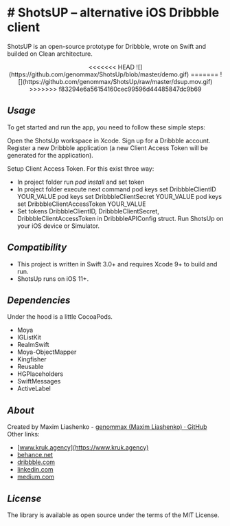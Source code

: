 # # ShotsUP – alternative iOS Dribbble client


ShotsUP is an open-source prototype for Dribbble, wrote on Swift and builded on Clean architecture.

<p align=center>
<<<<<<< HEAD
![](https://github.com/genommax/ShotsUp/blob/master/demo.gif)
=======
![](https://github.com/genommax/ShotsUp/raw/master/dsup.mov.gif)
>>>>>>> f83294e6a56154160cec99596d44485847dc9b69
</p>

## *Usage*

To get started and run the app, you need to follow these simple steps:

Open the ShotsUp workspace in Xcode.
Sign up for a Dribbble account.
Register a new Dribbble application (a new Client Access Token will be generated for the application).

Setup Client Access Token. For this exist three way:
* In project folder run _pod install_ and set token
* In project folder execute next command
pod keys set DribbbleClientID YOUR_VALUE
pod keys set DribbbleClientSecret YOUR_VALUE
pod keys set DribbbleClientAccessToken YOUR_VALUE
* Set tokens DribbbleClientID, DribbbleClientSecret, DribbbleClientAccessToken in DribbbleAPIConfig struct.
Run ShotsUp on your iOS device or Simulator.

## *Compatibility*

* This project is written in Swift 3.0+ and requires Xcode 9+ to build and run.
* ShotsUp runs on iOS 11+.

## *Dependencies*

Under the hood is a little CocoaPods.
* Moya
* IGListKit
* RealmSwift
* Moya-ObjectMapper
* Kingfisher
* Reusable
* HGPlaceholders
* SwiftMessages
* ActiveLabel

## *About*

Created by Maxim Liashenko -  [genommax (Maxim Liashenko) · GitHub](https://github.com/genommax)
Other links:
* [www.kruk.agency](https://www.kruk.agency)
* [behance.net](https://www.behance.net/krukagency)
* [dribbble.com](https://dribbble.com/genommax)
* [linkedin.com](https://www.linkedin.com/in/maximlyashenko/)
* [medium.com](https://medium.com/@genommax)

## *License*

The library is available as open source under the terms of the MIT License.

